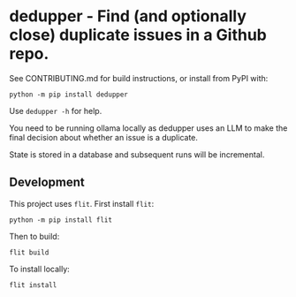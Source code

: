 # dedupper - Find (and optionally close) duplicate issues in a Github repo.

See CONTRIBUTING.md for build instructions, or install from PyPI with:

```
python -m pip install dedupper
```

Use `dedupper -h` for help.

You need to be running ollama locally as dedupper uses an LLM to make the final
decision about whether an issue is a duplicate.

State is stored in a database and subsequent runs will be incremental.

## Development

This project uses `flit`. First install `flit`:

```
python -m pip install flit
```

Then to build:

```
flit build
```

To install locally:

```
flit install
```

